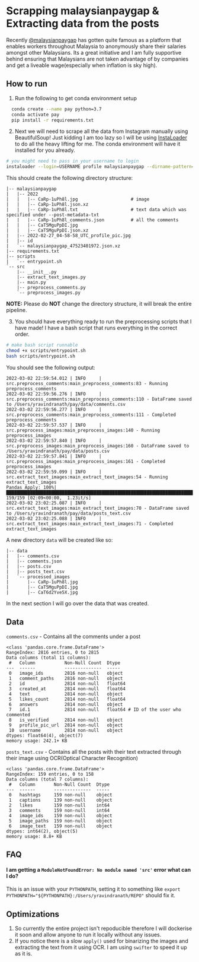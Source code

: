 # Scrapping malaysianpaygap & Extracting data from the posts

Recently [@malaysianpaygap](https://www.instagram.com/malaysianpaygap/) has gotten quite famous as a platform that enables workers throughout Malaysia to anonymously share their salaries amongst other Malaysians. Its a great initiative and I am fully supportive behind ensuring that Malaysians are not taken advantage of by companies and get a liveable wage(especially when inflation is sky high).

## How to run

1. Run the following to get conda environment setup

```bash
  conda create --name pay python=3.7
  conda activate pay
  pip install -r requirements.txt
```

2. Next we will need to scrape all the data from Instagram manually using BeautifulSoup!
   Just kidding I am too lazy so I will be using [InstaLoader](https://github.com/instaloader/instaloader) to do all the heavy lifting for me.
   The conda environment will have it installed for you already.

```bash
# you might need to pass in your username to login
instaloader --login=USERNAME profile malaysianpaygap --dirname-pattern={profile} --comments --no-profile-pic --post-metadata-txt="Caption: {caption}\n{likes} likes\n{comments} comments\n" --filename-pattern={date_utc:%Y}/{shortcode}
```

This should create the following directory structure:

```
|-- malaysianpaygap
|   |-- 2022
|   |   |-- CaRp-1uPh8l.jpg                    # image
|   |   |-- CaRp-1uPh8l.json.xz
|   |   |-- CaRp-1uPh8l.txt                    # text data which was specified under --post-metadata-txt
|   |   |-- CaRp-1uPh8l_comments.json          # all the comments
|   |   |-- CaT5MguPpDI.jpg
|   |   |-- CaT5MguPpDI.json.xz
|   |-- 2022-02-27_04-58-58_UTC_profile_pic.jpg
|   |-- id
|   `-- malaysianpaygap_47523401972.json.xz
|-- requirements.txt
|-- scripts
|   `-- entrypoint.sh
`-- src
    |-- __init__.py
    |-- extract_text_images.py
    |-- main.py
    |-- preprocess_comments.py
    `-- preprocess_images.py
```

**NOTE:** Please do **NOT** change the directory structure, it will break the entire pipeline.

3. You should have everything ready to run the preprocessing scripts that I have made!
   I have a bash script that runs everything in the correct order.

```bash
# make bash script runnable
chmod +x scripts/entrypoint.sh
bash scripts/entrypoint.sh
```

You should see the following output:

```
2022-03-02 22:59:54.012 | INFO     | src.preprocess_comments:main_preprocess_comments:83 - Running preprocess_comments
2022-03-02 22:59:56.276 | INFO     | src.preprocess_comments:main_preprocess_comments:110 - DataFrame saved to /Users/yravindranath/pay/data/comments.csv
2022-03-02 22:59:56.277 | INFO     | src.preprocess_comments:main_preprocess_comments:111 - Completed preprocess_comments
2022-03-02 22:59:57.537 | INFO     | src.preprocess_images:main_preprocess_images:140 - Running preprocess_images
2022-03-02 22:59:57.840 | INFO     | src.preprocess_images:main_preprocess_images:160 - DataFrame saved to /Users/yravindranath/pay/data/posts.csv
2022-03-02 22:59:57.841 | INFO     | src.preprocess_images:main_preprocess_images:161 - Completed preprocess_images
2022-03-02 22:59:59.099 | INFO     | src.extract_text_images:main_extract_text_images:54 - Running extract_text_images
Pandas Apply: 100%|██████████████████████████████████████████████████████████████████████████████████████████████████████████████████████████████████████████| 159/159 [02:09<00:00,  1.23it/s]
2022-03-02 23:02:25.087 | INFO     | src.extract_text_images:main_extract_text_images:70 - DataFrame saved to /Users/yravindranath/pay/data/posts_text.csv
2022-03-02 23:02:25.088 | INFO     | src.extract_text_images:main_extract_text_images:71 - Completed extract_text_images
```

A new directory `data` will be created like so:

```
|-- data
|   |-- comments.csv
|   |-- comments.json
|   |-- posts.csv
|   |-- posts_text.csv
|   `-- processed_images
|       |-- CaRp-1uPh8l.jpg
|       |-- CaT5MguPpDI.jpg
|       |-- CaT6d2Yve5X.jpg
```

In the next section I will go over the data that was created.

## Data

`comments.csv` - Contains all the comments under a post

```
<class 'pandas.core.frame.DataFrame'>
RangeIndex: 2816 entries, 0 to 2815
Data columns (total 11 columns):
 #   Column           Non-Null Count  Dtype
---  ------           --------------  -----
 0   image_ids        2816 non-null   object
 1   comment_paths    2816 non-null   object
 2   id               2814 non-null   float64
 3   created_at       2814 non-null   float64
 4   text             2814 non-null   object
 5   likes_count      2814 non-null   float64
 6   answers          2814 non-null   object
 7   id.1             2814 non-null   float64 # ID of the user who commented
 8   is_verified      2814 non-null   object
 9   profile_pic_url  2814 non-null   object
 10  username         2814 non-null   object
dtypes: float64(4), object(7)
memory usage: 242.1+ KB
```

`posts_text.csv` - Contains all the posts with their text extracted through their image using OCR(Optical Character Recognition)

```
<class 'pandas.core.frame.DataFrame'>
RangeIndex: 159 entries, 0 to 158
Data columns (total 7 columns):
 #   Column       Non-Null Count  Dtype
---  ------       --------------  -----
 0   hashtags     159 non-null    object
 1   captions     139 non-null    object
 2   likes        159 non-null    int64
 3   comments     159 non-null    int64
 4   image_ids    159 non-null    object
 5   image_paths  159 non-null    object
 6   image_text   159 non-null    object
dtypes: int64(2), object(5)
memory usage: 8.8+ KB
```

## FAQ

#### I am getting a `ModuleNotFoundError: No module named 'src'` error what can I do?

This is an issue with your `PYTHONPATH`, setting it to something like `export PYTHONPATH="${PYTHONPATH}:/Users/yravindranath/REPO"` should fix it.

## Optimizations

1. So currently the entire project isn't repoducible therefore I will dockerise it soon and allow anyone to run it locally without any issues.
2. If you notice there is a slow `apply()` used for binarizing the images and extracting the text from it using OCR. I am using `swifter` to speed it up as it is.
